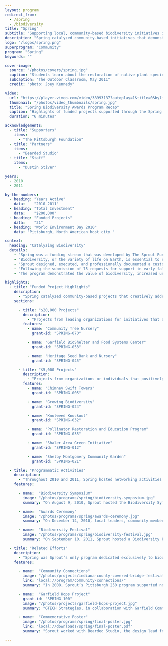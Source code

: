 ```yaml
---
layout: program
redirect_from:
  - /spring
  - /biodiversity
title: "Spring"
subtitle: "Supporting local, community-based biodiversity initiatives in and around Pittsburgh."
description: "Spring catalyzed community-based initiatives that demonstrated the value of biodiversity, increased understanding of its vital role both locally and globally, and provided the citizens of the Pittsburgh region with opportunities for meaningful participation in these efforts throughout 2011."
logo: "/logos/spring.png"
superprogram: "Community"
program: "Spring"
keywords: ""

cover-image:
  source: "/photos/covers/spring.jpg"
  caption: "Students learn about the restoration of native plant species and the important role of pollinators"
  subcaption: "The Outdoor Classroom, May 2011"
  credit: "photo: Joey Kennedy"

video:
  url: "https://player.vimeo.com/video/38993137?autoplay=1&title=0&byline=0&portrait=0"
  thumbnail: "/photos/video_thumbnails/spring.jpg"
  title: "Spring Biodiversity Awards Program Recap"
  caption: "Highlights of funded projects supported through the Spring program."
  duration: "6 minutes"

acknowledgements:
  - title: "Supporters"
    items:
      - "The Pittsburgh Foundation"
  - title: "Partners"
    items:
      - "Bearded Studio"
  - title: "Staff"
    items:
      - "Dustin Stiver"

years:
  - 2010
  - 2011

by-the-numbers:
  - heading: "Years Active"
    data:    "2010–2011"
  - heading: "Total Investment"
    data:    "$200,000"
  - heading: "Funded Projects"
    data:    "21"
  - heading: "World Environment Day 2010"
    data: "Pittsburgh, North American host city "

context:
  heading: "Catalyzing Biodiversity"
  details:
    - "Spring was a funding stream that was developed by The Sprout Fund and sponsored by The Pittsburgh Foundation to support local biodiversity initiatives and inspire greater stewardship of the Pittsburgh region’s natural resources. It complemented and bolstered the efforts already underway in support of United Nations World Environment Day and the International Year of Biodiversity."
    - "Biodiversity, or the variety of life on Earth, is essential to sustaining the living networks and systems that provide us with health, wealth, food, fuel, and the vital resources our lives depend on. The loss of biodiversity, due in part to human activity, has greatly accelerated in recent years. These irreversible losses impoverish us all and damage the life support systems we rely on every day."
    - "Sprout designed, executed, and professionally documented a customized grantmaking and civic engagement program about biodiversity and environmental stewardship for citizens of Southwestern Pennsylvania."
    - "Following the submission of 75 requests for support in early fall 2010, The Sprout Fund engaged citizens from across the region in a comprehensive community decisionmaking process. In total, $200,000 was invested in 21 biodiversity projects."
    - "The program demonstrated the value of biodiversity, increased understanding of its vital role in our lives both locally and globally, and catalyzed creative solutions. Spring is a prime example of how Sprout blended catalytic grantmaking with community building and storytelling to accelerate collective action."

highlights:
  - title: "Funded Project Highlights"
    description:
      - "Spring catalyzed community-based projects that creatively addressed local biodiversity challenges and inspired greater stewardship of our region’s natural resources. 2 levels of catalytic awards were available: $20,000 and $5,000."
    sections:

      - title: "$20,000 Projects"
        description:
          - "Projects from leading organizations for initiatives that addressed critical needs affecting our region’s biodiversity."
        features:
          - name: "Community Tree Nursery"
            grant-id: "SPRING-070"

          - name: "Garfield BioShelter and Food Systems Center"
            grant-id: "SPRING-053"

          - name: "Heritage Seed Bank and Nursery"
            grant-id: "SPRING-045"

      - title: "$5,000 Projects"
        description:
          - "Projects from organizations or individuals that positively impacted our region’s biodiversity at the grassroots level."
        features:
          - name: "Chimney Swift Towers"
            grant-id: "SPRING-005"

          - name: "Growing Biodiversity"
            grant-id: "SPRING-024"

          - name: "Knotweed Knockout"
            grant-id: "SPRING-032"

          - name: "Pollinator Restoration and Education Program"
            grant-id: "SPRING-035"

          - name: "Shaler Area Green Initiative"
            grant-id: "SPRING-012"

          - name: "Shelby Montgomery Community Garden"
            grant-id: "SPRING-021"

  - title: "Programmatic Activities"
    description:
      - "Throughout 2010 and 2011, Spring hosted networking activities like workshops, meet & greet happy hours, and site visits to coordinate activity among organizations already working to enhance biodiversity, as well as galvanize interest of individuals and community groups who had not previously worked on this issue. Additionally, Spring staged several major public events to educate citizens about biodiversity issues and offer concrete ways for them to get involved."
    features:

      - name:  "Biodiversity Symposium"
        image: "/photos/programs/spring/biodiversity-symposium.jpg"
        summary: "On August 9, 2010, Sprout hosted the Biodiversity Symposium at the Cabaret Theater. The event featured presentations by local leaders in the academic, nonprofit, and government sectors to create awareness about biodiversity challenges."

      - name:  "Awards Ceremony"
        image: "/photos/programs/spring/awards-ceremony.jpg"
        summary: "On December 14, 2010, local leaders, community members, and funded project managers gathered at the Union Project for the Spring Awards Ceremony and Reception."

      - name:  "Biodiversity Festival"
        image: "/photos/programs/spring/biodiversity-festival.jpg"
        summary: "On September 10, 2011, Sprout hosted a Biodiversity Festival to celebrate the accomplishments of the Spring program and showcase both funded projects and allied organizations."

  - title: "Related Efforts"
    description:
      - "Spring was Sprout’s only program dedicated exclusively to biodiversity; however, Sprout supported many environmentally-focused projects both before and after the Spring program’s lifetime."
    features:

      - name:  "Community Connections"
        image: "/photos/projects/indiana-county-covered-bridge-festival.jpg"
        link: "local://program/community-connections/"
        summary: "In 2008, Sprout’s Pittsburgh 250 program supported no fewer than 8 biodiversity projects across the region, which partially served as the impetus for creating the Spring program in 2010."

      - name:  "Garfield Hops Project"
        grant-id: "SPRING-100"
        image: "/photos/projects/garfield-hops-project.jpg"
        summary: "GTECH Strategies, in collaboration with Garfield Community Farms and the Hops Project, planted hops to increase biodiversity in vacant lots. They received a special grant of $10,000 that fostered collaboration among prior Spring projects. "

      - name:  "Commemorative Poster"
        image: "/photos/programs/spring/final-poster.jpg"
        link: "local://downloads/spring/final-poster.pdf"
        summary: "Sprout worked with Bearded Studio, the design lead for the entire Spring campaign, to create and distribute a summative poster for Spring that highlighted the program’s by-the-numbers impact."

---
```

